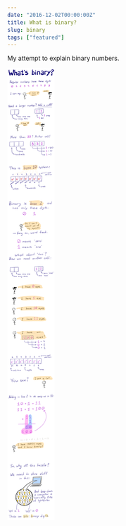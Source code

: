 ```yaml
---
date: "2016-12-02T00:00:00Z"
title: What is binary?
slug: binary
tags: ["featured"]
---
```


My attempt to explain binary numbers.

![](/images/posts/binary.png)
